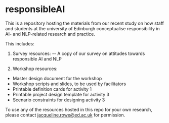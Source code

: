 # responsibleAI
This is a repository hosting the materials from our recent study on how staff and students at the university of Edinburgh conceptualise responsibility in AI- and NLP-related research and practice. 

This includes:
1. Survey resources:
-- A copy of our survey on attitudes towards responsible AI and NLP

2. Workshop resources:
- Master design document for the workshop
- Workshop scripts and slides, to be used by facilitators
- Printable definition cards for activity 1
- Printable project design template for activity 3
- Scenario constraints for designing activity 3


To use any of the resources hosted in this repo for your own research, please contact jacqueline.rowe@ed.ac.uk for permission. 
